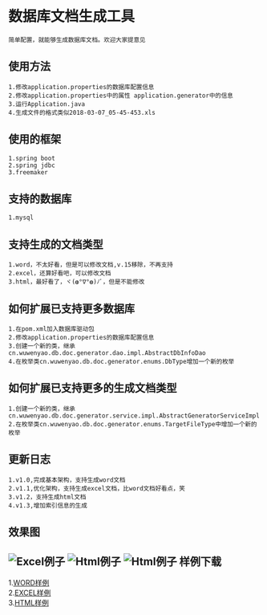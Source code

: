 数据库文档生成工具
====
    简单配置，就能够生成数据库文档。欢迎大家提意见

使用方法  
----
    1.修改application.properties的数据库配置信息  
    2.修改application.properties中的属性 application.generator中的信息
    3.运行Application.java  
    4.生成文件的格式类似2018-03-07_05-45-453.xls

使用的框架  
----
    1.spring boot  
    2.spring jdbc  
    3.freemaker  

支持的数据库 
----
    1.mysql  
    
支持生成的文档类型
----
	1.word，不太好看，但是可以修改文档,v.15移除，不再支持
	2.excel，还算好看吧，可以修改文档
	3.html，最好看了，ヾ(◍°∇°◍)ﾉﾞ，但是不能修改

如何扩展已支持更多数据库
----
    1.在pom.xml加入数据库驱动包
    2.修改application.properties的数据库配置信息
    3.创建一个新的类，继承cn.wuwenyao.db.doc.generator.dao.impl.AbstractDbInfoDao
    4.在枚举类cn.wuwenyao.db.doc.generator.enums.DbType增加一个新的枚举
    
如何扩展已支持更多的生成文档类型
----
	1.创建一个新的类，继承cn.wuwenyao.db.doc.generator.service.impl.AbstractGeneratorServiceImpl
	2.在枚举类cn.wuwenyao.db.doc.generator.enums.TargetFileType中增加一个新的枚举
	
更新日志
----
	1.v1.0,完成基本架构，支持生成word文档
	2.v1.1,优化架构，支持生成excel文档，比word文档好看点，笑
	3.v1.2，支持生成html文档
	4.v1.3,增加索引信息的生成
	
效果图
----
 ![Excel例子](https://gitee.com/shiqiyue/dbDocGenerator/raw/master/doc/excel.gif "例子")
 ![Html例子](https://gitee.com/shiqiyue/dbDocGenerator/raw/master/doc/html.gif "例子")
 ![Html例子](https://gitee.com/shiqiyue/dbDocGenerator/raw/master/doc/html-menu.gif "例子")
样例下载
----
  1.[WORD样例](http://gitee.com/shiqiyue/dbDocGenerator/tree/master/doc/word-sample.doc)  
  2.[EXCEL样例](http://gitee.com/shiqiyue/dbDocGenerator/tree/master/doc/excel-sample.xls)  
  3.[HTML样例](http://gitee.com/shiqiyue/dbDocGenerator/tree/master/doc/html-sample.html)  
 